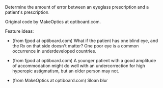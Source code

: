 Determine the amount of error between an eyeglass prescription and a
patient's prescription.

Original code by MakeOptics at optiboard.com.

Feature ideas:

 * (from fjpod at optiboard.com) What if the patient has one blind eye, and the Rx on that side doesn't matter? One poor eye is a common occurrence in underdeveloped countries. 

 * (from fjpod at optiboard.com) A younger patient with a good amplitude of accommodation might do well with an undercorrection for high hyperopic astigmatism, but an older person may not. 

 * (from MakeOptics at optiboard.com) Sloan blur
